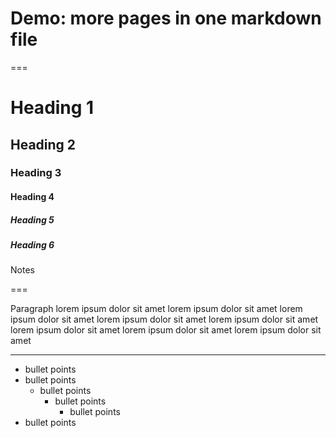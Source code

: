 <!-- .slide: data-state="c-slide-inter" -->

# Demo: more pages in one markdown file

===

# Heading 1

## Heading 2

### Heading 3

#### Heading 4

##### Heading 5

##### Heading 6

>>>
Notes

===

Paragraph lorem ipsum dolor sit amet lorem ipsum dolor sit amet lorem ipsum dolor sit amet lorem ipsum dolor sit amet lorem ipsum dolor sit amet lorem ipsum dolor sit amet lorem ipsum dolor sit amet lorem ipsum dolor sit amet

----------------

- bullet points
- bullet points
	- bullet points
		- bullet points
			- bullet points
- bullet points
